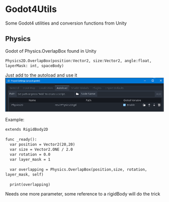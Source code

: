 # Godot4Utils
Some Godot4 utilities and conversion functions from Unity

## Physics
Godot of Physics.OverlapBox found in Unity

```gdscript
Physics2D.OverlapBox(position:Vector2, size:Vector2, angle:float, layerMask: int, spaceBody)
```

Just add to the autoload and use it
![Add to autoload](docs/autoload.png)

Example:
```gdscript
extends RigidBody2D

func _ready():
  var position = Vector2(20,20)
  var size = Vector2.ONE / 2.0
  var rotation = 0.0
  var layer_mask = 1
  
  var overlapping = Physics.OverlapBox(position,size, rotation, layer_mask, self)
  
  print(overlapping)

```

Needs one more parameter, some reference to a rigidBody will do the trick
